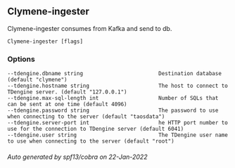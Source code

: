 ## Clymene-ingester

Clymene-ingester consumes from Kafka and send to db.

```
Clymene-ingester [flags]
```

### Options

```
--tdengine.dbname string                        Destination database (default "clymene")
--tdengine.hostname string                      The host to connect to TDengine server. (default "127.0.0.1")
--tdengine.max-sql-length int                   Number of SQLs that can be sent at one time (default 4096)
--tdengine.password string                      The password to use when connecting to the server (default "taosdata")
--tdengine.server-port int                      he HTTP port number to use for the connection to TDengine server (default 6041)
--tdengine.user string                          The TDengine user name to use when connecting to the server (default "root")
```

###### Auto generated by spf13/cobra on 22-Jan-2022
